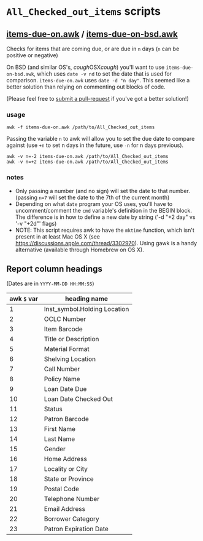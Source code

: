 # `All_Checked_out_items` scripts

## [items-due-on.awk][ido] / [items-due-on-bsd.awk][ido-bsd]

Checks for items that are coming due, or are due in `n` days
(`n` can be positive or negative)

On BSD (and similar OS's, *cough*OSX*cough*) you'll want to use
`items-due-on-bsd.awk`, which uses `date -v nd` to set the date that is used for
comparison. `items-due-on.awk` uses `date -d "n day"`. This seemed like a better
solution than relying on commenting out blocks of code.

(Please feel free to [submit a pull-request][pr] if you've got a better
solution!)

### usage
    awk -f items-due-on.awk /path/to/All_Checked_out_items

Passing the variable `n` to awk will allow you to set the due date to compare
against (use `+n` to set n days in the future, use `-n` for n days previous).

    awk -v n=-2 items-due-on.awk /path/to/All_Checked_out_items
    awk -v n=+2 items-due-on.awk /path/to/All_Checked_out_items

### notes

* Only passing a number (and no sign) will set the date to that number.
  (passing `n=7` will set the date to the 7th of the current month)
* Depending on what `date` program your OS uses, you'll have to
  uncomment/comment the `cmd` variable's definition in the BEGIN block.
  The difference is in how to define a new date by string ('-d "+2 day"
  vs '-v "+2d"' flags)
* NOTE: This script requires awk to have the `mktime` function, which isn't
  present in at least Mac OS X (see https://discussions.apple.com/thread/3302970).
  Using gawk is a handy alternative (available through Homebrew on OS X).

[ido]: ./items-due-on.awk
[ido-bsd]: ./items-due-on-bsd.awk
[pr]: https://github.com/TrexlerLibrary/wms-report-scripts/pulls


## Report column headings
(Dates are in `YYYY-MM-DD HH:MM:SS`)

awk `$` var | heading name
------------|-------------
1           | Inst_symbol.Holding Location
2           | OCLC Number
3           | Item Barcode
4           | Title or Description
5           | Material Format
6           | Shelving Location
7           | Call Number
8           | Policy Name
9           | Loan Date Due
10          | Loan Date Checked Out
11          | Status
12          | Patron Barcode
13          | First Name
14          | Last Name
15          | Gender
16          | Home Address
17          | Locality or City
18          | State or Province
19          | Postal Code
20          | Telephone Number
21          | Email Address
22          | Borrower Category
23          | Patron Expiration Date
